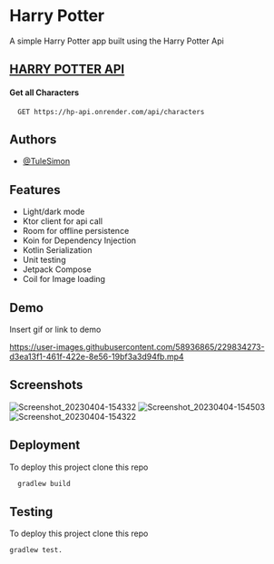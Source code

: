 
# Harry Potter

A simple Harry Potter app built using the Harry Potter Api



## [HARRY POTTER API](https://hp-api.onrender.com)

#### Get all Characters

```http
  GET https://hp-api.onrender.com/api/characters
```


## Authors

- [@TuleSimon](https://www.github.com/TuleSimon)


## Features

- Light/dark mode 
- Ktor client for api call
- Room for offline persistence
- Koin for Dependency Injection
- Kotlin Serialization
- Unit testing
- Jetpack Compose
- Coil for Image loading


## Demo

Insert gif or link to demo

https://user-images.githubusercontent.com/58936865/229834273-d3ea13f1-461f-422e-8e56-19bf3a3d94fb.mp4


## Screenshots
![Screenshot_20230404-154332](https://user-images.githubusercontent.com/58936865/229834677-4a860d10-6ad0-433c-82df-06bfec23a7e6.jpg)
![Screenshot_20230404-154503](https://user-images.githubusercontent.com/58936865/229834703-6705f1b7-0f8b-41f3-abbc-f4740113d139.jpg)
![Screenshot_20230404-154322](https://user-images.githubusercontent.com/58936865/229834716-57c7e856-33bc-4686-adc9-3811d521bd40.jpg)




## Deployment

To deploy this project clone this repo

```bash
  gradlew build
```


## Testing

To deploy this project clone this repo

```bash
gradlew test.
```


